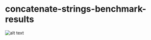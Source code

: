 # concatenate-strings-benchmark-results

![alt text](./concatenate-strings-benchmark/ressources/concatenate-strings-benchmark.png)
